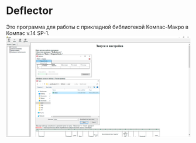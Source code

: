 # Deflector
Это программа для работы с прикладной библиотекой Компас-Макро в Компас v.14 SP-1.
![alt text](https://github.com/AxidancE/Deflector/blob/main/Screenshots/1.png)

